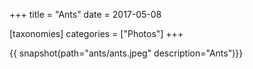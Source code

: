 +++
title = "Ants"
date = 2017-05-08

[taxonomies]
categories = ["Photos"]
+++

{{ snapshot(path="ants/ants.jpeg" description="Ants")}}
